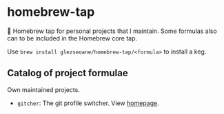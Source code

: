 # homebrew-tap

🍺 Homebrew tap for personal projects that I maintain. Some formulas also can to be included in the Homebrew core tap.

Use `brew install glezseoane/homebrew-tap/<formula>` to install a keg.

## Catalog of project formulae

Own maintained projects.

- `gitcher`: The git profile switcher. View [homepage](https://github.com/glezseoane/gitcher).
